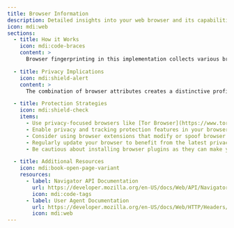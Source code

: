 ```yaml
---
title: Browser Information
description: Detailed insights into your web browser and its capabilities.
icon: mdi:web
sections:
  - title: How it Works
    icon: mdi:code-braces
    content: >
      Browser fingerprinting in this implementation collects various browser-specific attributes using JavaScript APIs. This includes the user agent string, browser language settings, cookie enablement status, Do Not Track preference, vendor information, and installed plugins. It also detects whether you're using private browsing mode and identifies your specific browser name and version through user agent analysis.

  - title: Privacy Implications
    icon: mdi:shield-alert
    content: >
      The combination of browser attributes creates a distinctive profile that can be used to identify and track your online activity. Even when using privacy features like VPNs or clearing cookies, these browser characteristics remain consistent and can be used to recognize your device across different websites and sessions.

  - title: Protection Strategies
    icon: mdi:shield-check
    items:
      - Use privacy-focused browsers like [Tor Browser](https://www.torproject.org/) or [Brave](https://brave.com/) that standardize browser fingerprints.
      - Enable privacy and tracking protection features in your browser settings.
      - Consider using browser extensions that modify or spoof browser information.
      - Regularly update your browser to benefit from the latest privacy enhancements.
      - Be cautious about installing browser plugins as they can make your fingerprint more unique.

  - title: Additional Resources
    icon: mdi:book-open-page-variant
    resources:
      - label: Navigator API Documentation
        url: https://developer.mozilla.org/en-US/docs/Web/API/Navigator
        icon: mdi:code-tags
      - label: User Agent Documentation
        url: https://developer.mozilla.org/en-US/docs/Web/HTTP/Headers/User-Agent
        icon: mdi:web
---
```

